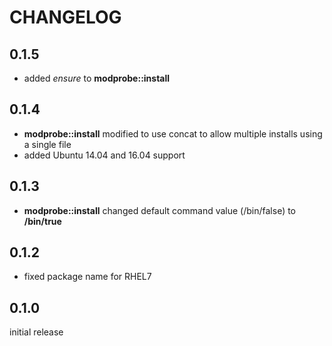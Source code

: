 # CHANGELOG

## 0.1.5

* added *ensure* to **modprobe::install**

## 0.1.4

* **modprobe::install** modified to use concat to allow multiple installs using a single file
* added Ubuntu 14.04 and 16.04 support

## 0.1.3

* **modprobe::install** changed default command value (/bin/false) to **/bin/true**

## 0.1.2

* fixed package name for RHEL7

## 0.1.0

initial release
